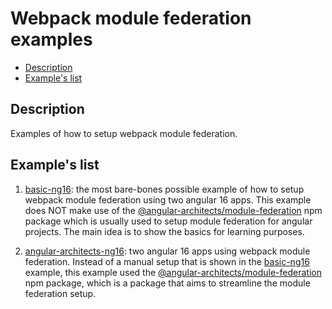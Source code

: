 # Webpack module federation examples

- [Description](#description)
- [Example's list](#examples-list)

## Description 

Examples of how to setup webpack module federation.

## Example's list

1) [basic-ng16](/basic-ng16/README.md): the most bare-bones possible example of how to setup webpack module federation using two angular 16 apps. This example does NOT make use of the [@angular-architects/module-federation](https://www.npmjs.com/package/@angular-architects/module-federation) npm package which is usually used to setup module federation for angular projects. The main idea is to show the basics for learning purposes.
   
2) [angular-architects-ng16](/angular-architects-ng16/README.md): two angular 16 apps using webpack module federation. Instead of a manual setup that is shown in the [basic-ng16](/basic-ng16/README.md) example, this example used the [@angular-architects/module-federation](https://www.npmjs.com/package/@angular-architects/module-federation) npm package, which is a package that aims to streamline the module federation setup.
